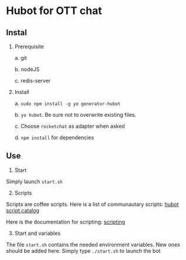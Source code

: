 # Hubot for OTT chat

## Instal

1. Prerequisite

    a. git

    b. nodeJS

    c. redis-server

2. Install

    a. `sudo npm install -g yo generator-hubot`

    b. `yo hubot`. Be sure not to overwrite existing files.

    c. Choose `rocketchat` as adapter when asked

    d. `npm install` for dependencies

## Use

1. Start

Simply launch `start.sh`

2. Scripts

Scripts are coffee scripts. Here is a list of communautary scripts:
[hubot script catalog](https://hubot-script-catalog.herokuapp.com/)

Here is the documentation for scripting:
[scripting](https://github.com/github/hubot/blob/master/docs/scripting.md)

3. Start and variables

The file `start.sh` contains the needed environment variables. New ones should
be added here. Simply type `./start.sh` to launch the bot
